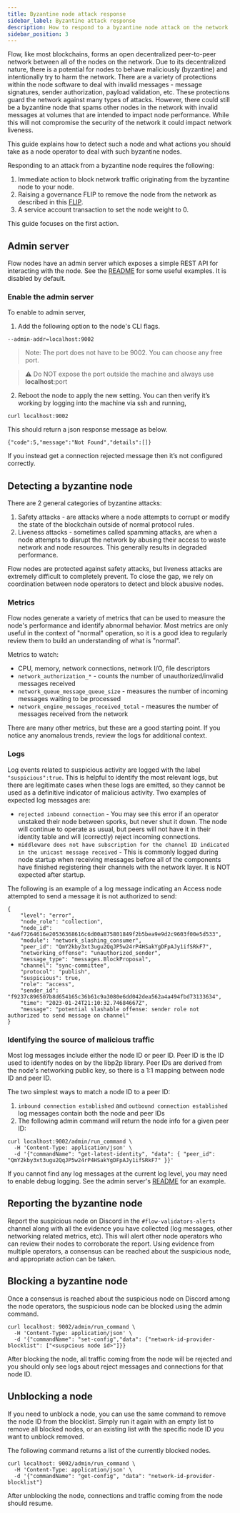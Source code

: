 ```yaml
---
title: Byzantine node attack response
sidebar_label: Byzantine attack response
description: How to respond to a byzantine node attack on the network
sidebar_position: 3
---
```


Flow, like most blockchains, forms an open decentralized peer-to-peer network between all of the nodes
on the network. Due to its decentralized nature, there is a potential for nodes to behave maliciously
(byzantine) and intentionally try to harm the network. There are a variety of protections within the
node software to deal with invalid messages - message signatures, sender authorization, payload
validation, etc. These protections guard the network against many types of attacks. However, there
could still be a byzantine node that spams other nodes in the network with invalid messages at volumes
that are intended to impact node performance. While this will not compromise the security of the
network it could impact network liveness.

This guide explains how to detect such a node and what actions you should take as a node operator
to deal with such byzantine nodes.

Responding to an attack from a byzantine node requires the following:

1. Immediate action to block network traffic originating from the byzantine node to your node.
2. Raising a governance FLIP to remove the node from the network as described in this [FLIP](https://github.com/onflow/flips/blob/main/governance/20230105-identify-errant-node.md).
3. A service account transaction to set the node weight to 0.

This guide focuses on the first action.

## Admin server

Flow nodes have an admin server which exposes a simple REST API for interacting with the node.
See the [README](https://github.com/onflow/flow-go/blob/master/admin/README.md) for some useful examples.
It is disabled by default.

### Enable the admin server

To enable to admin server,

1. Add the following option to the node's CLI flags.
```
--admin-addr=localhost:9002
```

> Note: The port does not have to be 9002. You can choose any free port.

> ⚠️ Do NOT expose the port outside the machine and always use <b>localhost</b>:port

2. Reboot the node to apply the new setting. You can then verify it’s working by logging into
the machine via ssh and running,

```
curl localhost:9002
```

This should return a json response message as below.
```
{"code":5,"message":"Not Found","details":[]}
```

If you instead get a connection rejected message then it’s not configured correctly.

## Detecting a byzantine node

There are 2 general categories of byzantine attacks:
1. Safety attacks - are attacks where a node attempts to corrupt or modify the state of the
blockchain outside of normal protocol rules.
2. Liveness attacks - sometimes called spamming attacks, are when a node attempts to disrupt the
network by abusing their access to waste network and node resources. This generally results in
degraded performance.

Flow nodes are protected against safety attacks, but liveness attacks are extremely difficult to
completely prevent. To close the gap, we rely on coordination between node operators to detect
and block abusive nodes.

### Metrics

Flow nodes generate a variety of metrics that can be used to measure the node's performance and
identify abnormal behavior. Most metrics are only useful in the context of "normal" operation,
so it is a good idea to regularly review them to build an understanding of what is "normal".

Metrics to watch:
* CPU, memory, network connections, network I/O, file descriptors
* `network_authorization_*` - counts the number of unauthorized/invalid messages received
* `network_queue_message_queue_size` - measures the number of incoming messages waiting to be processed
* `network_engine_messages_received_total` - measures the number of messages received from the network

There are many other metrics, but these are a good starting point. If you notice any anomalous trends,
review the logs for additional context.

### Logs

Log events related to suspicious activity are logged with the label `"suspicious":true`. This is
helpful to identify the most relevant logs, but there are legitimate cases when these logs are
emitted, so they cannot be used as a definitive indicator of malicious activity. Two examples of
expected log messages are:
* `rejected inbound connection` - You may see this error if an operator unstaked their node between
sporks, but never shut it down. The node will continue to operate as usual, but peers will not have
it in their identity table and will (correctly) reject incoming connections.
* `middleware does not have subscription for the channel ID indicated in the unicast message received` -
This is commonly logged during node startup when receiving messages before all of the components
have finished registering their channels with the network layer. It is NOT expected after startup.

The following is an example of a log message indicating an Access node attempted to send a message it
is not authorized to send:
```
{
    "level": "error",
    "node_role": "collection",
    "node_id": "4a6f7264616e20536368616c6d00a875801849f2b5bea9e9d2c9603f00e5d533",
    "module": "network_slashing_consumer",
    "peer_id": "QmY2kby3xt3ugu2QqJP5w24rP4HSakYgDFpAJy1ifSRkF7",
    "networking_offense": "unauthorized_sender",
    "message_type": "messages.BlockProposal",
    "channel": "sync-committee",
    "protocol": "publish",
    "suspicious": true,
    "role": "access",
    "sender_id": "f9237c896507b8d654165c36b61c9a3080e6dd042dea562a4a494fbd73133634",
    "time": "2023-01-24T21:10:32.74684667Z",
    "message": "potential slashable offense: sender role not authorized to send message on channel"
}
```

### Identifying the source of malicious traffic

Most log messages include either the node ID or peer ID. Peer ID is the ID used to identify nodes on
by the libp2p library. Peer IDs are derived from the node's networking public key, so there is a 1:1
mapping between node ID and peer ID.

The two simplest ways to match a node ID to a peer ID:
1. `inbound connection established` and `outbound connection established` log messages contain both
the node and peer IDs
2. The following admin command will return the node info for a given peer ID:
```
curl localhost:9002/admin/run_command \
  -H 'Content-Type: application/json' \
  -d '{"commandName": "get-latest-identity", "data": { "peer_id": "QmY2kby3xt3ugu2QqJP5w24rP4HSakYgDFpAJy1ifSRkF7" }}'
```

If you cannot find any log messages at the current log level, you may need to enable debug logging.
See the admin server's [README](https://github.com/onflow/flow-go/blob/master/admin/README.md) for
an example.

## Reporting the byzantine node

Report the suspicious node on Discord in the `#flow-validators-alerts` channel along with all the
evidence you have collected (log messages, other networking related metrics, etc).
This will alert other node operators who can review their nodes to corroborate the report. Using
evidence from multiple operators, a consensus can be reached about the suspicious node, and
appropriate action can be taken.

## Blocking a byzantine node

Once a consensus is reached about the suspicious node on Discord among the node operators, the
suspicious node can be blocked using the admin command.

```
curl localhost: 9002/admin/run_command \
  -H 'Content-Type: application/json' \
  -d '{"commandName": "set-config","data": {"network-id-provider-blocklist": ["<suspcious node id>"]}}
```

After blocking the node, all traffic coming from the node will be rejected and you should only see
logs about reject messages and connections for that node ID.

## Unblocking a node

If you need to unblock a node, you can use the same command to remove the node ID from the blocklist.
Simply run it again with an empty list to remove all blocked nodes, or an existing list with the
specific node ID you want to unblock removed.

The following command returns a list of the currently blocked nodes.
```
curl localhost: 9002/admin/run_command \
  -H 'Content-Type: application/json' \
  -d '{"commandName": "get-config", "data": "network-id-provider-blocklist"}
```

After unblocking the node, connections and traffic coming from the node should resume.
